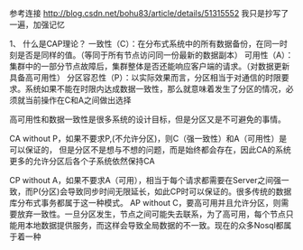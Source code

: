参考连接 http://blog.csdn.net/bohu83/article/details/51315552
我只是抄写了一遍，加强记忆

1、 什么是CAP理论？
    一致性（C）：在分布式系统中的所有数据备份，在同一时刻是否是同样的值。（等同于所有节点访问同一份最新的数据副本）
    可用性（A）：集群中的一部分节点故障后，集群整体是否还能响应客户端的请求。（对数据更新具备高可用性）
    分区容忍性（P）：以实际效果而言，分区相当于对通信的时限要求。系统如果不能在时限内达成数据一致性，那么就意味着发生了分区的情况，必须就当前操作在C和A之间做出选择
    
高可用性和数据一致性是很多系统的设计目标，但是分区又是不可避免的事情。

CA without P，如果不要求P,(不允许分区)，则C（强一致性）和A（可用性）是可以保证的，
但是分区不是想与不想的问题，而是始终都会存在，因此CA的系统更多的允许分区后各个子系统依然保持CA

CP without A，如果不要求A（可用），相当于每个请求都需要在Server之间强一致，而P(分区)会导致同步时间无限延长，如此CP时可以保证的。很多传统的数据库分布式事务都属于这一种模式。
AP without C，要高可用并且允许分区，则需要放弃一致性。一旦分区发生，节点之间可能失去联系，为了高可用，每个节点只能用本地数据提供服务，而这样会导致全局数据的不一致。现在的众多Nosql都属于着一种
